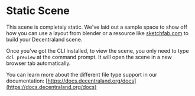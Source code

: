 # Static Scene

This scene is completely static. We've laid out a sample space to show off how you can use a layout from blender or a resource like [sketchfab.com](https://sketchfab.com) to build your Decentraland scene.

Once you've got the CLI installed, to view the scene, you only need to type `dcl preview` at the command prompt. It will open the scene in a new browser tab automatically.

You can learn more about the different file type support in our documentation: [https://docs.decentraland.org/docs](https://docs.decentraland.org/docs)
